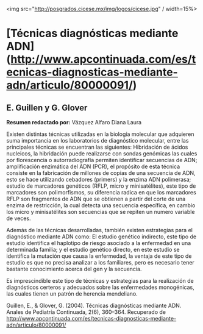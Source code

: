 <img src="http://posgrados.cicese.mx/img/logos/cicese.jpg" / width=15%>

# [Técnicas diagnósticas mediante ADN] (http://www.apcontinuada.com/es/tecnicas-diagnosticas-mediante-adn/articulo/80000091/)
## E. Guillen y G. Glover
**Resumen redactado por:** Vázquez Alfaro Diana Laura

Existen distintas técnicas utilizadas en la biología molecular que adquieren suma importancia en los laboratorios de diagnóstico molecular, entre las principales técnicas se encuentran las siguientes: Hibridación de ácidos nucleicos, la hibridación puede realizarse con sondas genómicas las cuales por florescencia o autorradiografía permiten identificar secuencias de ADN; amplificación enzimática del ADN (PCR), el propósito de esta técnica consiste en la fabricación de millones de copias de una secuencia de ADN, esto se hace utilizando cebadores (primers) y la enzima ADN polimerasa; estudio de marcadores genéticos (RFLP, micro y minisatélites), este tipo de marcadores son polimorfismos, su diferencia radica en que los marcadores RFLP son fragmentos de ADN que se obtienen a partir del corte de una enzima de restricción, la cual detecta una secuencia específica, en cambio los micro y minisatélites son secuencias  que se repiten un numero variable de veces.

Además de las técnicas desarrolladas, también existen estrategias para el diagnóstico mediante ADN como: El estudio genético indirecto, este tipo de estudio identifica el haplotipo de riesgo asociado a la enfermedad en una determinada familia; y el estudio genético directo, en este estudio se identifica la mutación que causa la enfermedad, la ventaja de este tipo de estudio es que no precisa analizar a los familiares, pero es necesario tener bastante conocimiento acerca del gen y la secuencia.

Es imprescindible este tipo de técnicas y estrategias para la realización de diagnósticos certeros y adecuados sobre las enfermedades monogénicas, las cuales tienen un patrón de herencia mendeliano.

Guillen, E., & Glover, G. (2004). Técnicas diagnósticas mediante ADN. Anales de Pediatría Continuada, 2(6), 360–364. Recuperado de http://www.apcontinuada.com/es/tecnicas-diagnosticas-mediante-adn/articulo/80000091/
